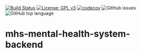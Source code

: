 [![Build Status](https://dev.azure.com/NHSDigitalIXN/Mental%20Health%20System/_apis/build/status/Backend%20-%20CI?branchName=master)](https://dev.azure.com/NHSDigitalIXN/Mental%20Health%20System/_build/latest?definitionId=6&branchName=master) [![License: GPL v3](https://img.shields.io/badge/License-GPLv3-blue.svg)](https://www.gnu.org/licenses/gpl-3.0) [![codecov](https://codecov.io/gh/buseolafusca/mhs-mental-health-system-backend/branch/master/graph/badge.svg)](https://codecov.io/gh/buseolafusca/mhs-mental-health-system-backend) ![GitHub issues](https://img.shields.io/github/issues/buseolafusca/mhs-mental-health-system-backend.svg) ![GitHub top language](https://img.shields.io/github/languages/top/buseolafusca/mhs-mental-health-system-backend.svg)

# mhs-mental-health-system-backend
